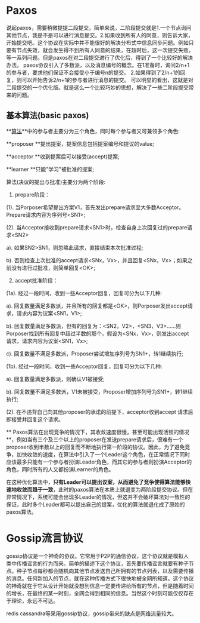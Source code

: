 # Paxos

说起paxos，需要稍微提提二段提交。简单来说，二阶段提交就是1.一个节点询问其他节点，我是不是可以进行消息提交。2.如果收到所有人的同意，则告诉大家，开始提交吧。这个协议在实际中并不能很好的解决分布式中信息同步问题。例如只要有节点失效，就会发生得不到所有人同意的结果，在超时后，这一次提交失败，等一系列问题。但是paxos在对二段提交进行了优化后，得到了一个比较好的解决办法。 paxos协议引入了多数派，以及消息编号的概念。在1准备时，询问2\/n+1的参与者，要求他们保证不会接受小于编号n的提交。 2.如果得到了2\/n+1的回复，则可以开始告诉2\/n+1的参与者进行消息的提交。 可以明显的看出，这就是对二段提交的一个优化版。就是这么一个比较巧妙的思想，解决了一些二阶段提交带来的问题。

## **基本算法\(basic paxos\)**

**[算法](http://lib.csdn.net/base/datastructure "算法与数据结构知识库")**中的参与者主要分为三个角色，同时每个参与者又可兼领多个角色:

**proposer **提出提案，提案信息包括提案编号和提议的value;

**acceptor **收到提案后可以接受\(accept\)提案;

**learner **只能"学习"被批准的提案;

算法\(决议的提出与批准\)主要分为两个阶段:

1. prepare阶段：

  \(1\). 当Porposer希望提出方案V1，首先发出prepare请求至大多数Acceptor。Prepare请求内容为序列号&lt;SN1&gt;;

  \(2\). 当Acceptor接收到prepare请求&lt;SN1&gt;时，检查自身上次回复过的prepare请求&lt;SN2&gt;

  a\). 如果SN2&gt;SN1，则忽略此请求，直接结束本次批准过程;

  b\). 否则检查上次批准的accept请求&lt;SNx，Vx&gt;，并且回复&lt;SNx，Vx&gt;；如果之前没有进行过批准，则简单回复&lt;OK&gt;;

2. accept批准阶段：

  \(1a\). 经过一段时间，收到一些Acceptor回复，回复可分为以下几种:

  a\). 回复数量满足多数派，并且所有的回复都是&lt;OK&gt;，则Porposer发出accept请求，请求内容为议案&lt;SN1，V1&gt;;

  b\). 回复数量满足多数派，但有的回复为：&lt;SN2，V2&gt;，&lt;SN3，V3&gt;……则Porposer找到所有回复中超过半数的那个，假设为&lt;SNx，Vx&gt;，则发出accept请求，请求内容为议案&lt;SN1，Vx&gt;;

  c\). 回复数量不满足多数派，Proposer尝试增加序列号为SN1+，转1继续执行;

  \(1b\). 经过一段时间，收到一些Acceptor回复，回复可分为以下几种:

  a\). 回复数量满足多数派，则确认V1被接受;

  b\). 回复数量不满足多数派，V1未被接受，Proposer增加序列号为SN1+，转1继续执行;

  \(2\). 在不违背自己向其他proposer的承诺的前提下，acceptor收到accept 请求后即接受并回复这个请求。


** Paxos算法在出现竞争的情况下，其收敛速度很慢，甚至可能出现活锁的情况**，例如当有三个及三个以上的proposer在发送prepare请求后，很难有一个proposer收到半数以上的回复而不断地执行第一阶段的协议。因此，为了避免竞争，加快收敛的速度，在算法中引入了一个Leader这个角色，在正常情况下同时应该最多只能有一个参与者扮演Leader角色，而其它的参与者则扮演Acceptor的角色，同时所有的人又都扮演Learner的角色。

 在这种优化算法中，**只有Leader可以提出议案，从而避免了竞争使得算法能够快速地收敛而趋于一致**，此时的paxos算法在本质上就退变为两阶段提交协议。但在异常情况下，系统可能会出现多Leader的情况，但这并不会破坏算法对一致性的保证，此时多个Leader都可以提出自己的提案，优化的算法就退化成了原始的paxos算法。



# Gossip流言协议

gossip协议是一个神奇的协议。它常用于P2P的通信协议，这个协议就是模拟人类中传播谣言的行为而来。简单的描述下这个协议，首先要传播谣言就要有种子节点。种子节点每秒都会随机向其他节点发送自己所拥有的节点列表，以及需要传播的消息。任何新加入的节点，就在这种传播方式下很快地被全网所知道。这个协议的神奇就在于它从设计开始就没想到信息一定要传递给所有的节点，但是随着时间的增长，在最终的某一时刻，全网会得到相同的信息。当然这个时刻可能仅仅存在于理论，永远不可达。

redis cassandra等采用gossip协议，gossip带来的缺点是网络流量较大。

